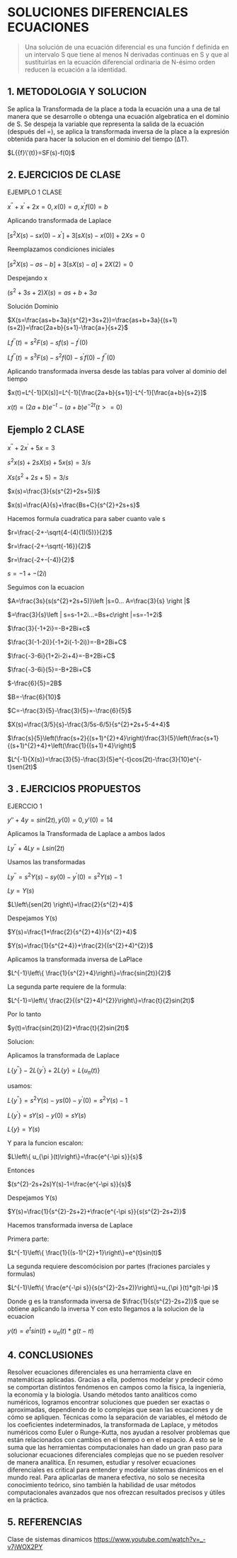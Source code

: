  # SOLUCIONES DIFERENCIALES ECUACIONES
> Una solución de una ecuación diferencial es una función f definida en un intervalo S que tiene al menos N derivadas continuas en S y que al sustituirlas en la ecuación diferencial ordinaria de N-ésimo orden reducen la ecuación a la identidad.
 ## 1. METODOLOGIA Y SOLUCION 
 Se aplica la Transformada de la place a toda la ecuación una a una de tal manera que se desarrolle o obtenga una ecuación algebratica en el dominio de S. Se despeja la variable que representa la salida de la ecuación (después del =), se aplica la transformada inversa de la place a la expresión obtenida para hacer la solucion en el dominio del tiempo (ΔT).
 
 $L{{f}\'(t)}=SF(s)-f(0)$
 
 ## 2. EJERCICIOS DE CLASE
 
 EJEMPLO 1 CLASE
 
 $x^{''}+x^{'}+2x=0,      x(0)=a,  x^{'}f(0)=b$
 
 Aplicando transformada de Laplace
 
 $[s^{2}X(s)-sx(0)-x^{'}]+3[sX(s)-x(0)]+2Xs=0$
 
 Reemplazamos condiciones iniciales
 
 $[s^{2}X(s)-as-b]+3[sX(s)-a]+2X(2)=0$
 
 Despejando x
 
 $(s^{2}+3s+2)X(s)=as+b+3a$
 
 Solución Dominio
 
 $X(s=\frac{as+b+3a}{s^{2}+3s+2})=\frac{as+b+3a}{(s+1)(s+2)}=\frac{2a+b}{s+1}-\frac{a+}{s+2}$
 
 $L{f^{''}(t)}=s^{2}F(s)-sf(s)-f^{'}(0)$
 
 $L{f^{''}(t)}=s^{3}F(s)-s^{2}f(0)-s^{'}f(0)-f^{''}(0)$
 
 Aplicando transformada inversa  desde las tablas para volver al dominio del tiempo
 
 $x(t)=L^{-1}[X(s)]=L^{-1}[\frac{2a+b}{s+1}]-L^{-1}[\frac{a+b}{s+2}]$
 
 $x(t)=(2a+b)e^{-t}-(a+b)e^{-2t}              (t>=0)$
 
 ## Ejemplo 2 CLASE
 
 $x^{''}+2x^{'}+5x=3$
 
 $s^{2}x(s)+2sX(s)+5x(s)=3/s$
 
 $Xs(s^{2}+2s+5)=3/s$
 
 $x(s)=\frac{3}{s(s^{2}+2s+5)}$
 
 $x(s)=\frac{A}{s}+\frac{Bs+C}{s^{2}+2s+s}$
 
 Hacemos formula cuadratica para saber cuanto vale s
 
 $r=\frac{-2+-\sqrt{4-(4)(1)(5)}}{2}$
 
 $r=\frac{-2+-\sqrt{-16}}{2}$
 
 $r=\frac{-2+-(-4)}{2}$
 
 $s=-1+-(2i)$
 
 Seguimos con la ecuacion
 
 $A=\frac{3s}{s(s^{2}+2s+5)}\left |s=0...  A=\frac{3}{s} \right |$
 
 $=\frac{3}{s}\left | s=s-1+2i...=Bs+c\right |=s=-1+2i$
 
 $\frac{3}{-1+2i}=-B+2Bi+c$
 
 $\frac{3(-1-2i)}{-1+2i(-1-2i)}=-B+2Bi+C$
 
 $\frac{-3-6i}{1+2i-2i+4}=-B+2Bi+C$
 
 $\frac{-3-6i}{5}=-B+2Bi+C$
 
 $-\frac{6}{5}=2B$
 
 $B=-\frac{6}{10}$
 
 $C=-\frac{3}{5}-\frac{3}{5}=-\frac{6}{5}$
 
 $X(s)=\frac{3/5}{s}-\frac{3/5s-6/5}{s^{2}+2s+5-4+4}$
 
 $\frac{s}{5}\left(\frac{s+2}{(s+1)^{2}+4}\right)\frac{3}{5}\left(\frac{s+1}{(s+1)^{2}+4}+\left(\frac{1}{(s+1)+4}\right)$
 
 $L^{-1}{X(s)}=\frac{3}{5}-\frac{3}{5}e^{-t}cos(2t)-\frac{3}{10}e^{-t}sen(2t)$
 
 ## 3 . EJERCICIOS PROPUESTOS
 
 EJERCCIO 1
 
 $y′′+4y=sin(2t),           y(0)=0,          y′(0)=14$
 
 Aplicamos la Transformada de Laplace a ambos lados
 
 $L{y^{''}}+4L{y}=L{sin(2t)}$
 
 Usamos las transformadas
 
 $L{y^{′′}}=s^{2}Y(s)−sy(0)−y^{'}(0)=s^{2}Y(s)-1$
 
 $L{y}=Y(s)$
 
 $L\left\{sen(2t) \right\}=\frac{2}{s^{2}+4}$
 
 Despejamos Y(s)
 
 $Y(s)=\frac{1+\frac{2}{s^{2}+4}}{s^{2}+4}$
 
 $Y(s)=\frac{1}{s^{2+4}}+\frac{2}{(s^{2}+4)^{2}}$
 
 Aplicamos la transformada inversa de LaPlace
 
 $L^{-1}\left\{ \frac{1}{s^{2}+4}\right\}=\frac{sin(2t)}{2}$
 
 La segunda parte requiere de la formula:
 
 $L^{-1}=\left\{ \frac{2}{(s^{2}+4)^{2}}\right\}=\frac{t}{2}sin(2t)$
 
 Por lo tanto
 
 $y(t)=\frac{sin(2t)}{2}+\frac{t}{2}sin(2t)$
 
 Solucion:
 
 Aplicamos la transformada de Laplace
 
 $L\left\{ y^{''}\right\}-2L\left\{ y^{'}\right\}+2L\left\{ y\right\}=L\left\{ u_{\pi }(t)\right\}$
 
 usamos:
 
 $L\left\{ y^{''}\right\}=s^{2}Y(s)-ys(0)-y^{'}(0)=s^{2}Y(s)-1$
 
 $L\left\{ y^{'}\right\}=sY(s)-y(0)=sY(s)$
 
 $L\left\{ y\right\}=Y(s)$
 
 Y para la funcion escalon:
 
 $L\left\{ u_{\pi }(t)\right\}=\frac{e^{-\pi s}}{s}$
 
 Entonces
 
 $(s^{2}-2s+2s)Y(s)-1=\frac{e^{-\pi s}}{s}$
 
 Despejamos Y(s)
 
 $Y(s)=\frac{1}{s^{2}-2s+2}+\frac{e^{-\pi s}}{s(s^{2}-2s+2)}$
 
 
 Hacemos transformada inversa de Laplace
 
 Primera parte:
 
 $L^{-1}\left\{ \frac{1}{(s-1)^{2}+1}\right\}=e^{t}sin(t)$
 
 
 La segunda requiere descomócision por partes (fraciones parciales y formulas)
 
 $L^{-1}\left\{ \frac{e^{-\pi s}}{s(s^{2}-2s+2)}\right\}=u_{\pi }(t)*g(t-\pi )$
 
 Donde g es la transformada inversa de $\frac{1}{s(s^{2}-2s+2)}$ que se obtiene aplicando la inversa
 Y con esto llegamos a la solucion de la ecuacion
 
 $y(t)=e^{t}sin(t)+u_{\pi }(t)*g(t-\pi )$
 
 
 ## 4. CONCLUSIONES 
 
 Resolver ecuaciones diferenciales es una herramienta clave en matemáticas aplicadas. Gracias a ella, podemos modelar y predecir cómo se comportan distintos fenómenos en campos como la física, la ingeniería, la economía y la biología. Usando métodos tanto analíticos como numéricos, logramos encontrar soluciones que pueden ser exactas o aproximadas, dependiendo de lo complejas que sean las ecuaciones y de cómo se apliquen.
 Técnicas como la separación de variables, el método de los coeficientes indeterminados, la transformada de Laplace, y métodos numéricos como Euler o Runge-Kutta, nos ayudan a resolver problemas que están relacionados con cambios en el tiempo o en el espacio. A esto se le suma que las herramientas computacionales han dado un gran paso para solucionar ecuaciones diferenciales complejas que no se pueden resolver de manera analítica.
 En resumen, estudiar y resolver ecuaciones diferenciales es critical para entender y modelar sistemas dinámicos en el mundo real. Para aplicarlas de manera efectiva, no solo se necesita conocimiento teórico, sino también la habilidad de usar métodos computacionales avanzados que nos ofrezcan resultados precisos y útiles en la práctica.
 
 ## 5. REFERENCIAS
 
 Clase de sistemas dinamicos
 https://www.youtube.com/watch?v=_-v7jWOX2PY
 

